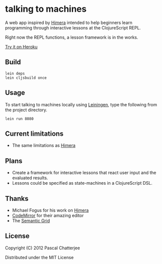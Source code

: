 # talking to machines

A web app inspired by [Himera](https://github.com/fogus/himera) intended to help beginners learn programming through interactive lessons at the ClojureScript REPL.

Right now the REPL functions, a lesson framework is in the works.

[Try it on Heroku](http://talkingtomachines.herokuapp.com/)

## Build

    lein deps
    lein cljsbuild once

## Usage

To start talking to machines locally using [Leiningen](https://github.com/technomancy/leiningen), type the following from the project directory.

    lein run 8080

## Current limitations

  * The same limitations as [Himera](https://github.com/fogus/himera)

## Plans

  * Create a framework for interactive lessons that react user input and the evaluated results.
  * Lessons could be specified as state-machines in a ClojureScript DSL. 

## Thanks

  * Michael Fogus for his work on [Himera](https://github.com/fogus/himera)
  * [CodeMirror](http://codemirror.net/) for their amazing editor
  * The [Semantic Grid](http://semantic.gs/)

## License

Copyright (C) 2012 Pascal Chatterjee

Distributed under the MIT License
